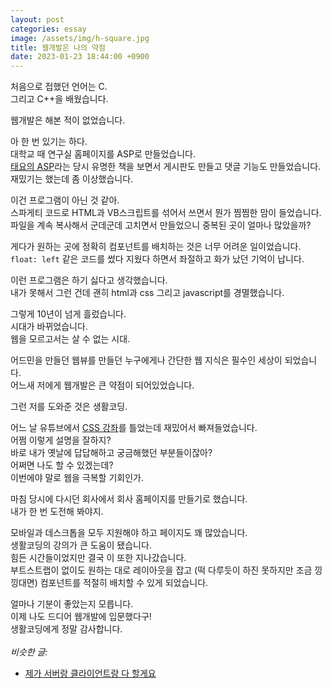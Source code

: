 ```yaml
---
layout: post
categories: essay
image: /assets/img/h-square.jpg
title: 웹개발은 나의 약점
date: 2023-01-23 18:44:00 +0900
---
```


처음으로 접했던 언어는 C.  
그리고 C++을 배웠습니다.  

웹개발은 해본 적이 없었습니다.

아 한 번 있기는 하다.  
대학교 때 연구실 홈페이지를 ASP로 만들었습니다.  
[태요의 ASP](https://www.aladin.co.kr/shop/wproduct.aspx?ItemId=203741)라는 당시 유명한 책을 보면서 게시판도 만들고 댓글 기능도 만들었습니다.  
재밌기는 했는데 좀 이상했습니다.

이건 프로그램이 아닌 것 같아.  
스파게티 코드로 HTML과 VB스크립트를 섞어서 쓰면서 뭔가 찜찜한 맘이 들었습니다.  
파일을 계속 복사해서 군데군데 고치면서 만들었으니 중복된 곳이 얼마나 많았을까?  

게다가 원하는 곳에 정확히 컴포넌트를 배치하는 것은 너무 어려운 일이었습니다.  
`float: left` 같은 코드를 썼다 지웠다 하면서 좌절하고 화가 났던 기억이 납니다.

이런 프로그램은 하기 싫다고 생각했습니다.  
내가 못해서 그런 건데 괜히 html과 css 그리고 javascript를 경멸했습니다.      

그렇게 10년이 넘게 흘렀습니다.  
시대가 바뀌었습니다.  
웹을 모르고서는 살 수 없는 시대.  

어드민을 만들던 웹뷰를 만들던 누구에게나 간단한 웹 지식은 필수인 세상이 되었습니다.  
어느새 저에게 웹개발은 큰 약점이 되어있었습니다.

그런 저를 도와준 것은 생활코딩.  

어느 날 유튜브에서 [CSS 강좌](https://www.youtube.com/watch?v=ONcmkf07EuI&list=PLuHgQVnccGMDaVaBmkX0qfB45R_bYrV62)를 틀었는데 재밌어서 빠져들었습니다.  
어쩜 이렇게 설명을 잘하지?  
바로 내가 옛날에 답답해하고 궁금해했던 부분들이잖아?  
어쩌면 나도 할 수 있겠는데?  
이번에야 말로 웹을 극복할 기회인가.

마침 당시에 다시던 회사에서 회사 홈페이지를 만들기로 했습니다.  
내가 한 번 도전해 봐야지.  

모바일과 데스크톱을 모두 지원해야 하고 페이지도 꽤 많았습니다.  
생활코딩의 강의가 큰 도움이 됐습니다.  
힘든 시간들이었지만 결국 이 또한 지나갔습니다.    
부트스트랩이 없이도 원하는 대로 레이아웃을 잡고 (떡 다루듯이 하진 못하지만 조금 낑낑대면) 컴포넌트를 적절히 배치할 수 있게 되었습니다.  

얼마나 기분이 좋았는지 모릅니다.  
이제 나도 드디어 웹개발에 입문했다구!  
생활코딩에게 정말 감사합니다.
<br>
<br>
*비슷한 글:*
* [제가 서버랑 클라이언트랑 다 할게요](/essay/2021/09/14/제가-서버랑-클라이언트랑-다-할게요.html)